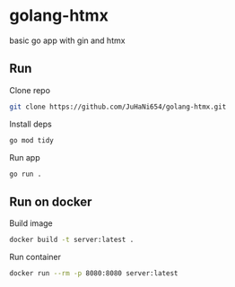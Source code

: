 # golang-htmx
basic go app with gin and htmx

## Run
Clone repo
```bash
git clone https://github.com/JuHaNi654/golang-htmx.git
```
Install deps
```bash
go mod tidy
```
Run app
```bash
go run .
```
## Run on docker
Build image
```bash
docker build -t server:latest .
```
Run container
```bash
docker run --rm -p 8080:8080 server:latest
```
